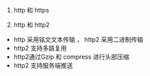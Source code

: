 1. http 和 https


2. http 和 http2
 - http 采用铭文文本传输 ， http2 采用二进制传输
 - http2 支持多路复用
 - http2通过Gzip 和 compress 进行头部压缩
 - http2 支持服务端推送